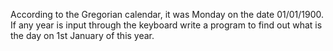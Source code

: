 According to the Gregorian calendar, it was Monday on the date 01/01/1900. 
If any year is input through the keyboard write a program to find out 
what is the day on 1st January of this year.
